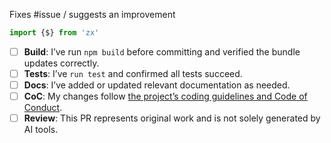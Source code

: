 <!-- It's a good idea to open an issue first for discussion. -->

Fixes #issue / suggests an improvement

<!-- Usage demo -->
```ts
import {$} from 'zx'

```

- [ ] **Build**: I’ve run `npm build` before committing and verified the bundle updates correctly.
- [ ] **Tests**: I’ve `run test` and confirmed all tests succeed.
- [ ] **Docs**: I’ve added or updated relevant documentation as needed.  
- [ ] **CoC**: My changes follow [the project’s coding guidelines and Code of Conduct](https://github.com/google/zx?tab=coc-ov-file).  
- [ ] **Review**: This PR represents original work and is not solely generated by AI tools.
